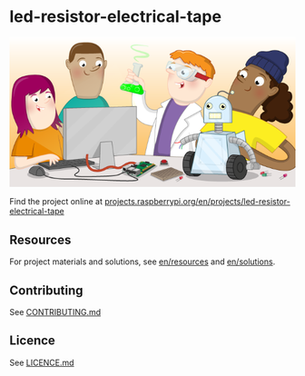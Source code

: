 # led-resistor-electrical-tape

![led-resistor-electrical-tape](banner.png)

Find the project online at [projects.raspberrypi.org/en/projects/led-resistor-electrical-tape](https://projects.raspberrypi.org/en/projects/led-resistor-electrical-tape)

## Resources
For project materials and solutions, see [en/resources](https://github.com/raspberrypilearning/led-resistor-electrical-tape/tree/master/en/resources) and [en/solutions](https://github.com/raspberrypilearning/led-resistor-electrical-tape/tree/master/en/solutions).

## Contributing
See [CONTRIBUTING.md](CONTRIBUTING.md)

## Licence
 See [LICENCE.md](LICENCE.md)